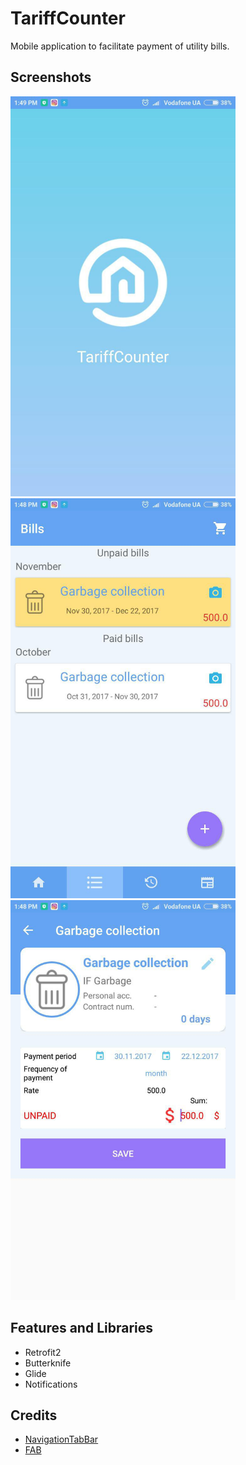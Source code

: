 # TariffCounter

Mobile application to facilitate payment of utility bills.

## Screenshots

<img src="https://github.com/deputat007/tariffcounter/blob/master/graphics/photo_1.jpg" width="360" height="640">
<img src="https://github.com/deputat007/tariffcounter/blob/master/graphics/photo_2.jpg" width="360" height="640">
<img src="https://github.com/deputat007/tariffcounter/blob/master/graphics/photo_3.jpg" width="360" height="640">

## Features and Libraries
- Retrofit2
- Butterknife
- Glide
- Notifications

## Credits
* [NavigationTabBar](https://github.com/Devlight/NavigationTabBar)
* [FAB](https://github.com/Clans/FloatingActionButton)

